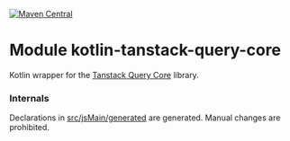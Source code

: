 [![Maven Central](https://img.shields.io/maven-central/v/org.jetbrains.kotlin-wrappers/kotlin-tanstack-query-core)](https://search.maven.org/artifact/org.jetbrains.kotlin-wrappers/kotlin-tanstack-query-core)

# Module kotlin-tanstack-query-core

Kotlin wrapper for the [Tanstack Query Core](https://github.com/TanStack/query) library.

### Internals

Declarations in [src/jsMain/generated](./src/jsMain/generated) are generated.
Manual changes are prohibited.
